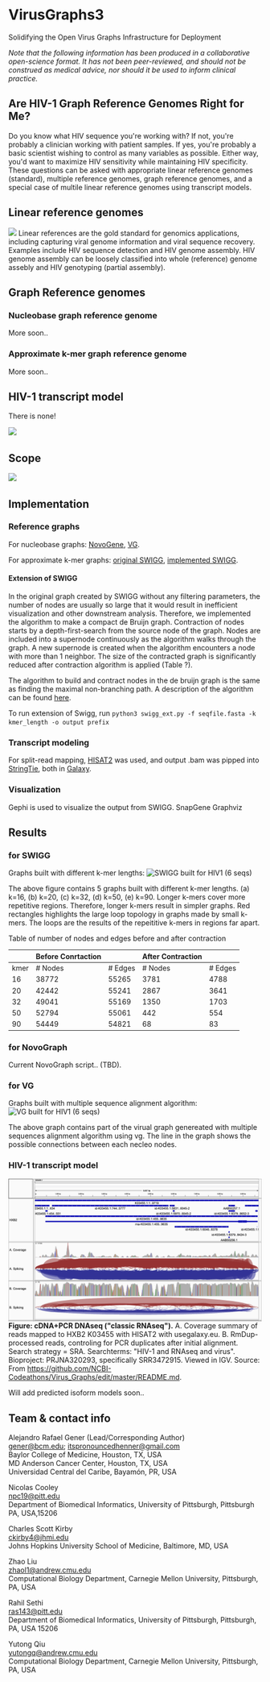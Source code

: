 # VirusGraphs3
Solidifying the Open Virus Graphs Infrastructure for Deployment

*Note that the following information has been produced in a collaborative open-science format. It has not been peer-reviewed, and should not be construed as medical advice, nor should it be used to inform clinical practice.*

## Are HIV-1 Graph Reference Genomes Right for Me?

Do you know what HIV sequence you're working with? If not, you're probably a clinician working with patient samples. If yes, you're probably a basic scientist wishing to control as many variables as possible. Either way, you'd want to maximize HIV sensitivity while maintaining HIV specificity. These questions can be asked with appropriate linear reference genomes (standard), multiple reference genomes, graph reference genomes, and a special case of multile linear reference genomes using transcript models.

## Linear reference genomes

![](https://github.com/NCBI-Codeathons/VirusGraphs3/blob/master/limit_of_linear.png)
Linear references are the gold standard for genomics applications, including capturing viral genome information and viral sequence recovery. Examples include HIV sequence detection and HIV genome assembly. HIV genome assembly can be loosely classified into whole (reference) genome assebly and HIV genotyping (partial assembly).

## Graph Reference genomes

### Nucleobase graph reference genome

More soon..

### Approximate k-mer graph reference genome

More soon..

## HIV-1 transcript model

There is none!

![](https://github.com/NCBI-Codeathons/VirusGraphs3/blob/master/HIV-1_splicing_cartoon.tif)

## Scope

![](https://github.com/NCBI-Codeathons/VirusGraphs3/blob/master/Virus_Graphs_3_Workflow_med_screen.tif)

## Implementation

### Reference graphs

For nucleobase graphs: [NovoGene](https://github.com/NCBI-Hackathons/NovoGraph), 
[VG](https://github.com/vgteam/vg).

For approximate k-mer graphs: [original SWIGG](https://github.com/NCBI-Codeathons/SWIGG), [implemented SWIGG](https://github.com/NCBI-Codeathons/Virus_Graphs).

#### Extension of SWIGG
In the original graph created by SWIGG without any filtering parameters, the number of nodes are usually so large that it would result in inefficient visualization and other downstream analysis. Therefore, we implemented the algorithm to make a compact de Bruijn graph. Contraction of nodes starts by a depth-first-search from the source node of the graph. Nodes are included into a supernode continuously as the algorithm walks through the graph. A new supernode is created when the algorithm encounters a node with more than 1 neighbor. The size of the contracted graph is significantly reduced after contraction algorithm is applied (Table ?).

The algorithm to build and contract nodes in the de bruijn graph is the same as finding the maximal non-branching path. A description of the algorithm can be found [here](https://dodona.ugent.be/nl/exercises/746374412/).

To run extension of Swigg, run `python3 swigg_ext.py -f seqfile.fasta -k kmer_length -o output prefix `

### Transcript modeling
For split-read mapping, [HISAT2](https://ccb.jhu.edu/software/hisat2/index.shtml) was used, and output .bam was pipped into
[StringTie](https://ccb.jhu.edu/software/stringtie/), both in [Galaxy](usegalaxy.eu).

### Visualization

Gephi is used to visualize the output from SWIGG. 
SnapGene
Graphviz

## Results 

### for SWIGG

Graphs built with different k-mer lengths:
![SWIGG built for HIV1 (6 seqs)](https://github.com/NCBI-Codeathons/VirusGraphs3/blob/master/swigg_figure/HIV2_graph_merged.png)

The above figure contains 5 graphs built with different k-mer lengths. (a) k=16, (b) k=20, (c) k=32, (d) k=50, (e) k=90. Longer k-mers cover more repetitive regions. Therefore, longer k-mers result in simpler graphs. Red rectangles highlights the large loop topology in graphs made by small k-mers. The loops are the results of the repeititive k-mers in regions far apart. 


Table of number of nodes and edges before and after contraction

|      |           Before Conrtaction | |         After Contraction ||
|------|----------|--------------------|---------|-------------------|
| kmer | # Nodes  | # Edges            | # Nodes | # Edges           |
| 16   | 38772   | 55265              | 3781    | 4788              |
| 20   | 42442   | 55241              | 2867    | 3641              |
| 32   | 49041   | 55169              | 1350    | 1703              |
| 50   | 52794   | 55061              | 442     | 554               |
| 90   | 54449   | 54821              | 68      | 83                |



### for NovoGraph

Current NovoGraph script.. (TBD).

### for VG
Graphs built with multiple sequence alignment algorithm:
![VG built for HIV1 (6 seqs)](https://github.com/NCBI-Codeathons/VirusGraphs3/blob/master/vg_prunes/vgmsga2.png)

The above graph contains part of the virual graph genereated with multiple sequences alignment algorithm using vg. The line in the graph shows the possible connections between each necleo nodes. 

### HIV-1 transcript model

<img src="igv_snapshot_HXB2-mapping_reads_from_SRR3472915_v2.png"
     alt="Markdown Monster icon"
     style="float: left; margin-right: 10px;" />
**Figure: cDNA+PCR DNAseq ("classic RNAseq").** A. Coverage summary of reads mapped to HXB2 K03455 with HISAT2 with usegalaxy.eu. B. RmDup-processed reads, controling for PCR duplicates after initial alignment. Search strategy = SRA. Searchterms: "HIV-1 and RNAseq and virus". Bioproject: PRJNA320293, specifically SRR3472915. Viewed in IGV.
Source: From https://github.com/NCBI-Codeathons/Virus_Graphs/edit/master/README.md.

Will add predicted isoform models soon..

## Team & contact info

Alejandro Rafael Gener (Lead/Corresponding Author)<br />
gener@bcm.edu; itspronouncedhenner@gmail.com<br />
Baylor College of Medicine, Houston, TX, USA<br />
MD Anderson Cancer Center, Houston, TX, USA<br />
Universidad Central del Caribe, Bayamón, PR, USA<br />

Nicolas Cooley<br />
npc19@pitt.edu<br />
Department of Biomedical Informatics, University of Pittsburgh, Pittsburgh PA, USA,15206<br />

Charles Scott Kirby<br />
ckirby4@jhmi.edu<br />
Johns Hopkins University School of Medicine, Baltimore, MD, USA<br />

Zhao Liu<br />
zhaol1@andrew.cmu.edu<br />
Computational Biology Department, Carnegie Mellon University, Pittsburgh, PA, USA<br />

Rahil Sethi<br />
ras143@pitt.edu<br />
Department of Biomedical Informatics, University of Pittsburgh, Pittsburgh, PA, USA 15206<br />

Yutong Qiu<br />
yutongq@andrew.cmu.edu<br />
Computational Biology Department, Carnegie Mellon University, Pittsburgh, PA, USA<br />



